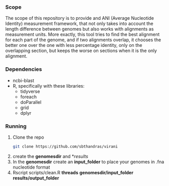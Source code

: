 ### Scope  

The scope of this repository is to provide and ANI (Average Nucleotide Identity) measurement framework,
that not only takes into account the length difference between genomes but also works with alignments 
as measurement units. More exactly, this tool tries to find the best alignment for each part of the genome,
and if two alignments overlap, it chooses the better one over the one with less percentage identity, only on the 
overlapping section, but keeps the worse on sections when it is the only alignment.

### Dependencies  

- ncbi-blast
- R, specifically with these libraries:
  - tidyverse
  - foreach
  - doParallel
  - grid
  - dplyr

### Running

1. Clone the repo
   ```sh
   git clone https://github.com/sbthandras/virani
   ```
2. create the **genomesdir** and **results*
3. In the **genomesdir** create an **input_folder** to place your genomes in .fna nucleotide format
4. Rscript scripts/clean.R **threads** **genomesdir/input_folder** **results/output_folder**

